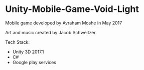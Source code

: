 # Unity-Mobile-Game-Void-Light
Mobile game developed by Avraham Moshe in May 2017

Art and music created by Jacob Schweitzer.

Tech Stack:
- Unity 3D 2017.1
- C#
- Google play services

